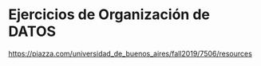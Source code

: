 # Ejercicios de Organización de DATOS

https://piazza.com/universidad_de_buenos_aires/fall2019/7506/resources
